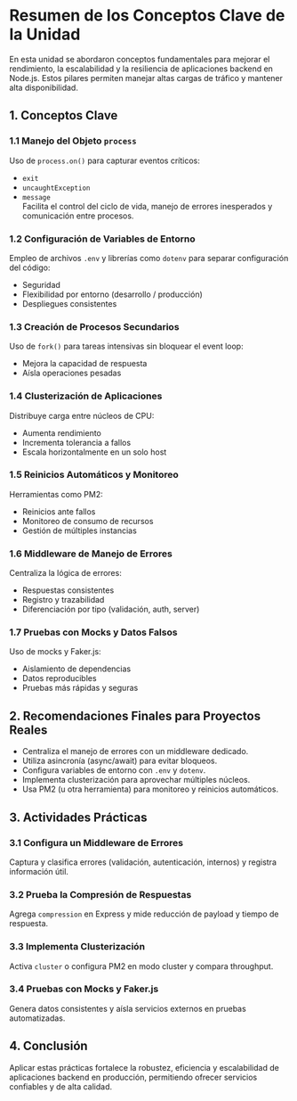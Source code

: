# Resumen de los Conceptos Clave de la Unidad

En esta unidad se abordaron conceptos fundamentales para mejorar el rendimiento, la escalabilidad y la resiliencia de aplicaciones backend en Node.js. Estos pilares permiten manejar altas cargas de tráfico y mantener alta disponibilidad.

## 1. Conceptos Clave

### 1.1 Manejo del Objeto `process`

Uso de `process.on()` para capturar eventos críticos:

- `exit`
- `uncaughtException`
- `message`  
  Facilita el control del ciclo de vida, manejo de errores inesperados y comunicación entre procesos.

### 1.2 Configuración de Variables de Entorno

Empleo de archivos `.env` y librerías como `dotenv` para separar configuración del código:

- Seguridad
- Flexibilidad por entorno (desarrollo / producción)
- Despliegues consistentes

### 1.3 Creación de Procesos Secundarios

Uso de `fork()` para tareas intensivas sin bloquear el event loop:

- Mejora la capacidad de respuesta
- Aísla operaciones pesadas

### 1.4 Clusterización de Aplicaciones

Distribuye carga entre núcleos de CPU:

- Aumenta rendimiento
- Incrementa tolerancia a fallos
- Escala horizontalmente en un solo host

### 1.5 Reinicios Automáticos y Monitoreo

Herramientas como PM2:

- Reinicios ante fallos
- Monitoreo de consumo de recursos
- Gestión de múltiples instancias

### 1.6 Middleware de Manejo de Errores

Centraliza la lógica de errores:

- Respuestas consistentes
- Registro y trazabilidad
- Diferenciación por tipo (validación, auth, server)

### 1.7 Pruebas con Mocks y Datos Falsos

Uso de mocks y Faker.js:

- Aislamiento de dependencias
- Datos reproducibles
- Pruebas más rápidas y seguras

## 2. Recomendaciones Finales para Proyectos Reales

- Centraliza el manejo de errores con un middleware dedicado.
- Utiliza asincronía (async/await) para evitar bloqueos.
- Configura variables de entorno con `.env` y `dotenv`.
- Implementa clusterización para aprovechar múltiples núcleos.
- Usa PM2 (u otra herramienta) para monitoreo y reinicios automáticos.

## 3. Actividades Prácticas

### 3.1 Configura un Middleware de Errores

Captura y clasifica errores (validación, autenticación, internos) y registra información útil.

### 3.2 Prueba la Compresión de Respuestas

Agrega `compression` en Express y mide reducción de payload y tiempo de respuesta.

### 3.3 Implementa Clusterización

Activa `cluster` o configura PM2 en modo cluster y compara throughput.

### 3.4 Pruebas con Mocks y Faker.js

Genera datos consistentes y aísla servicios externos en pruebas automatizadas.

## 4. Conclusión

Aplicar estas prácticas fortalece la robustez, eficiencia y escalabilidad de aplicaciones backend en producción, permitiendo ofrecer servicios confiables y de alta calidad.

